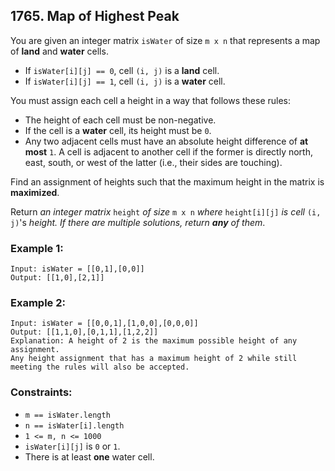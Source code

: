 ## 1765. Map of Highest Peak

You are given an integer matrix ```isWater``` of size ```m x n``` that represents a map of **land** and **water** cells.

* If ```isWater[i][j] == 0```, cell ```(i, j)``` is a **land** cell.
* If ```isWater[i][j] == 1```, cell ```(i, j)``` is a **water** cell.

You must assign each cell a height in a way that follows these rules:

* The height of each cell must be non-negative.
* If the cell is a **water** cell, its height must be ```0```.
* Any two adjacent cells must have an absolute height difference of **at most** ```1```. A cell is adjacent to another cell if the former is directly north, east, south, or west of the latter (i.e., their sides are touching).

Find an assignment of heights such that the maximum height in the matrix is **maximized**.

Return *an integer matrix* ```height``` *of size* ```m x n``` *where* ```height[i][j]``` *is cell* ```(i, j)```'s *height. If there are multiple solutions, return **any** of them*.

### Example 1:
```
Input: isWater = [[0,1],[0,0]]
Output: [[1,0],[2,1]]
```
### Example 2:
```
Input: isWater = [[0,0,1],[1,0,0],[0,0,0]]
Output: [[1,1,0],[0,1,1],[1,2,2]]
Explanation: A height of 2 is the maximum possible height of any assignment.
Any height assignment that has a maximum height of 2 while still meeting the rules will also be accepted.
```

### Constraints:

* ```m == isWater.length```
* ```n == isWater[i].length```
* ```1 <= m, n <= 1000```
* ```isWater[i][j]``` is ```0``` or ```1```.
* There is at least **one** water cell.